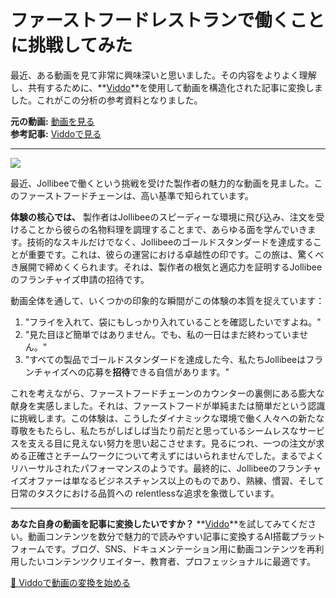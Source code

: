 # ファーストフードレストランで働くことに挑戦してみた

最近、ある動画を見て非常に興味深いと思いました。その内容をよりよく理解し、共有するために、**[Viddo](https://viddo.pro/)**を使用して動画を構造化された記事に変換しました。これがこの分析の参考資料となりました。

**元の動画:** [動画を見る](https://www.youtube.com/watch?v=LjSIZeM1cCo)  
**参考記事:** [Viddoで見る](https://viddo.pro/zh/video-result/b3f768b6-123e-469e-8956-bc8d0082915e)

---


![](https://img.youtube.com/vi/LjSIZeM1cCo/0.jpg)


最近、Jollibeeで働くという挑戦を受けた製作者の魅力的な動画を見ました。このファーストフードチェーンは、高い基準で知られています。

**体験の核心では、** 製作者はJollibeeのスピーディーな環境に飛び込み、注文を受けることから彼らの名物料理を調理することまで、あらゆる面を学んでいきます。技術的なスキルだけでなく、Jollibeeのゴールドスタンダードを達成することが重要です。これは、彼らの運営における卓越性の印です。この旅は、驚くべき展開で締めくくられます。それは、製作者の根気と適応力を証明するJollibeeのフランチャイズ申請の招待です。

動画全体を通して、いくつかの印象的な瞬間がこの体験の本質を捉えています：
1. "フライを入れて、袋にもしっかり入れていることを確認したいですよね。"
2. "見た目ほど簡単ではありません。でも、私の一日はまだ終わっていません。"
3. "すべての製品でゴールドスタンダードを達成した今、私たちJollibeeはフランチャイズへの応募を**招待**できる自信があります。"

これを考えながら、ファーストフードチェーンのカウンターの裏側にある膨大な献身を実感しました。それは、ファーストフードが単純または簡単だという認識に挑戦します。この体験は、こうしたダイナミックな環境で働く人々への新たな尊敬をもたらし、私たちがしばしば当たり前だと思っているシームレスなサービスを支える目に見えない努力を思い起こさせます。見るにつれ、一つの注文が求める正確さとチームワークについて考えずにはいられませんでした。まるでよくリハーサルされたパフォーマンスのようです。最終的に、Jollibeeのフランチャイズオファーは単なるビジネスチャンス以上のものであり、熟練、慣習、そして日常のタスクにおける品質への relentlessな追求を象徴しています。

---

**あなた自身の動画を記事に変換したいですか？** **[Viddo](https://viddo.pro/)**を試してみてください。動画コンテンツを数分で魅力的で読みやすい記事に変換するAI搭載プラットフォームです。ブログ、SNS、ドキュメンテーション用に動画コンテンツを再利用したいコンテンツクリエイター、教育者、プロフェッショナルに最適です。

[🚀 Viddoで動画の変換を始める](https://viddo.pro/)